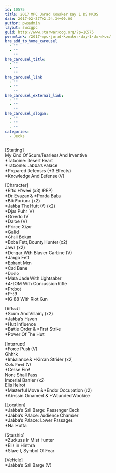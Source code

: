 ```yaml
---
id: 10575
title: 2017 MPC Jarad Konsker Day 1 DS MKOS
date: 2017-02-27T02:34:34+00:00
author: pwsadmin
layout: swccgpc
guid: http://www.starwarsccg.org/?p=10575
permalink: /2017-mpc-jarad-konsker-day-1-ds-mkos/
bre_add_to_home_carousel:
  - ""
  - ""
  - ""
bre_carousel_title:
  - ""
  - ""
  - ""
bre_carousel_link:
  - ""
  - ""
  - ""
bre_carousel_external_link:
  - ""
  - ""
  - ""
bre_carousel_slogan:
  - ""
  - ""
  - ""
categories:
  - Decks
---
```

[Starting]  
My Kind Of Scum/Fearless And Inventive  
*Tatooine: Desert Heart  
*Tatooine: Jabba&#8217;s Palace  
*Prepared Defenses (+3 Effects)  
*Knowledge And Defense (V)

[Character]  
*R&#8217;tic H&#8217;weei (x3) (REP)  
\*Dr. Evazan & \*Ponda Baba  
*Bib Fortuna (x2)  
*Jabba The Hutt (V) (x2)  
*Djas Puhr (V)  
*Greedo (V)  
*Daroe (V)  
*Prince Xizor  
*Gailid  
*Chall Bekan  
*Boba Fett, Bounty Hunter (x2)  
Jawa (x2)  
*Dengar With Blaster Carbine (V)  
*Jango Fett  
*Ephant Mon  
*Cad Bane  
*Boelo  
*Mara Jade With Lightsaber  
*4-LOM With Concussion Rifle  
*Probot  
*P-59  
*IG-88 With Riot Gun

[Effect]  
*Scum And Villainy (x2)  
*Jabba&#8217;s Haven  
*Hutt Influence  
\*Battle Order & \*First Strike  
*Power Of The Hutt

[Interrupt]  
*Force Push (V)  
Ghhhk  
\*Imbalance & \*Kintan Strider (x2)  
Cold Feet (V)  
*Cease Fire!  
None Shall Pass  
Imperial Barrier (x2)  
Elis Helrot  
\*Masterful Move & \*Endor Occupation (x2)  
\*Abyssin Ornament & \*Wounded Wookiee

[Location]  
*Jabba&#8217;s Sail Barge: Passenger Deck  
*Jabba&#8217;s Palace: Audience Chamber  
*Jabba&#8217;s Palace: Lower Passages  
*Nal Hutta

[Starship]  
*Zuckuss In Mist Hunter  
*Elis in Hinthra  
*Slave I, Symbol Of Fear

[Vehicle]  
*Jabba&#8217;s Sail Barge (V)